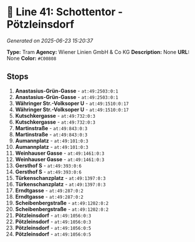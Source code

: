 # 🚊 Line 41: Schottentor - Pötzleinsdorf

*Generated on 2025-06-23 15:20:37*

**Type:** Tram
**Agency:** Wiener Linien GmbH & Co KG
**Description:** None
**URL:** None
**Color:** `#C00808`

## Stops

1. **Anastasius-Grün-Gasse** - `at:49:2503:0:1`
2. **Anastasius-Grün-Gasse** - `at:49:2503:0:1`
3. **Währinger Str.-Volksoper U** - `at:49:1510:0:17`
4. **Währinger Str.-Volksoper U** - `at:49:1510:0:17`
5. **Kutschkergasse** - `at:49:732:0:3`
6. **Kutschkergasse** - `at:49:732:0:3`
7. **Martinstraße** - `at:49:843:0:3`
8. **Martinstraße** - `at:49:843:0:3`
9. **Aumannplatz** - `at:49:101:0:3`
10. **Aumannplatz** - `at:49:101:0:3`
11. **Weinhauser Gasse** - `at:49:1461:0:3`
12. **Weinhauser Gasse** - `at:49:1461:0:3`
13. **Gersthof S** - `at:49:393:0:6`
14. **Gersthof S** - `at:49:393:0:6`
15. **Türkenschanzplatz** - `at:49:1397:0:3`
16. **Türkenschanzplatz** - `at:49:1397:0:3`
17. **Erndtgasse** - `at:49:287:0:2`
18. **Erndtgasse** - `at:49:287:0:2`
19. **Scheibenbergstraße** - `at:49:1202:0:2`
20. **Scheibenbergstraße** - `at:49:1202:0:2`
21. **Pötzleinsdorf** - `at:49:1056:0:3`
22. **Pötzleinsdorf** - `at:49:1056:0:3`
23. **Pötzleinsdorf** - `at:49:1056:0:5`
24. **Pötzleinsdorf** - `at:49:1056:0:5`